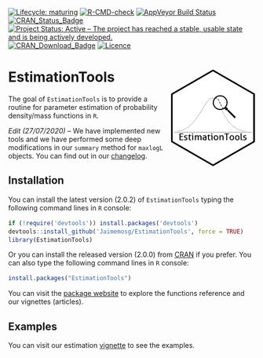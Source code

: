 
<!-- README.md is generated from README.Rmd. Please edit that file -->

<!-- badges: start -->

[![Lifecycle:
maturing](https://img.shields.io/badge/lifecycle-maturing-blue.svg)](https://www.tidyverse.org/lifecycle/#maturing)
[![R-CMD-check](https://github.com/Jaimemosg/EstimationTools/workflows/R-CMD-check/badge.svg)](https://github.com/Jaimemosg/EstimationTools/actions)
[![AppVeyor Build
Status](https://ci.appveyor.com/api/projects/status/github/Jaimemosg/EstimationTools?branch=master&svg=true)](https://ci.appveyor.com/project/Jaimemosg/EstimationTools)
[![CRAN\_Status\_Badge](http://www.r-pkg.org/badges/version-ago/EstimationTools)](https://cran.r-project.org/package=EstimationTools)
[![Project Status: Active – The project has reached a stable, usable
state and is being actively
developed.](https://www.repostatus.org/badges/latest/active.svg)](https://www.repostatus.org/#active)
[![CRAN\_Download\_Badge](http://cranlogs.r-pkg.org/badges/EstimationTools)](https://cran.r-project.org/package=EstimationTools)
[![Licence](https://img.shields.io/badge/licence-GPL--3-blue.svg)](https://www.gnu.org/licenses/gpl-3.0.en.html)
<!-- [![Travis build status](https://travis-ci.org/Jaimemosg/EstimationTools.svg?branch=master)](https://travis-ci.org/Jaimemosg/EstimationTools) -->
<!-- [![Dependencies](https://tinyverse.netlify.com/badge/EstimationTools)](https://cran.r-project.org/package=EstimationTools) -->
<!-- badges: end -->

# EstimationTools <img src="man/figure/ETLogo.png" align="right" height="200" align="right"/>

The goal of `EstimationTools` is to provide a routine for parameter
estimation of probability density/mass functions in `R`.

*Edit (27/07/2020)* – We have implemented new tools and we have
performed some deep modifications in our `summary` method for `maxlogL`
objects. You can find out in our
[changelog](https://jaimemosg.github.io/EstimationTools/news/index.html).

## Installation

You can install the latest version (2.0.2) of `EstimationTools` typing
the following command lines in `R` console:

``` r
if (!require('devtools')) install.packages('devtools')
devtools::install_github('Jaimemosg/EstimationTools', force = TRUE)
library(EstimationTools)
```

Or you can install the released version (2.0.0) from
[CRAN](https://cran.r-project.org/package=EstimationTools) if you
prefer. You can also type the following command lines in `R` console:

``` r
install.packages("EstimationTools")
```

You can visit the [package
website](https://Jaimemosg.github.io/EstimationTools/) to explore the
functions reference and our vignettes (articles).

## Examples

You can visit our estimation
[vignette](https://jaimemosg.github.io/EstimationTools/articles/Examples.html)
to see the examples.
